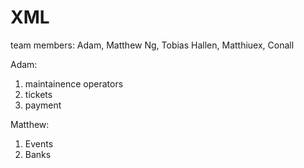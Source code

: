 # XML
team members: Adam, Matthew Ng, Tobias Hallen, Matthiuex, Conall

Adam:
1. maintainence operators
2. tickets
3. payment

Matthew:
1. Events
2. Banks
